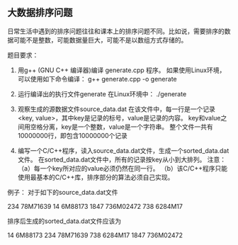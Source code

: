 大数据排序问题
---------------------

日常生活中遇到的排序问题往往和课本上的排序问题不同。比如说，需要排序的数据可能不是整数，可能数据量巨大，可能不是以数组方式存储的。

题目要求：
1. 用g++ (GNU C++ 编译器)编译 generate.cpp 程序。
   如果使用Linux环境，可以使用如下命令编译：
   g++ generate.cpp -o generate

2. 运行编译出的执行文件generate
   在Linux环境中：
   ./generate

3. 观察生成的源数据文件source_data.dat
   在该文件中，每一行是一个记录<key, value>，其中key是记录的标号，value是记录的内容。
   key和value之间用空格分离，key是一个整数，value是一个字符串。
   整个文件一共有10000000行，即包含10000000个记录

4. 编写一个C/C++程序，读入source_data.dat文件，生成一个sorted_data.dat文件。
   在sorted_data.dat文件中，所有的记录按key从小到大排列。
   注意：
    （a）每一个key所对应的value必须仍然在同一行。
    （b）该C/C++程序只能使用最基本的C/C++库，排序部分的算法必须自己实现。

例子：
对于如下的source_data.dat文件

234 78M71639
14 6M88173
1847 736M02472
738 6284M17

排序后生成的sorted_data.dat文件应该为

14 6M88173
234 78M71639
738 6284M17
1847 736M02472
